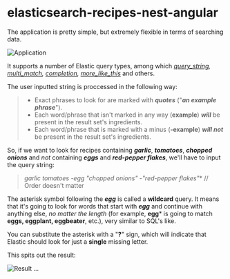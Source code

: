 # elasticsearch-recipes-nest-angular
The application is pretty simple, but extremely flexible in terms of searching data.

![Application](http://i66.tinypic.com/4l4z7k)

It supports a number of Elastic query types, among which *[query_string](https://www.elastic.co/guide/en/elasticsearch/reference/current/query-dsl-query-string-query.html), [multi_match](https://www.elastic.co/guide/en/elasticsearch/reference/current/query-dsl-multi-match-query.html), [completion](https://www.elastic.co/guide/en/elasticsearch/reference/current/search-suggesters-completion.html), [more_like_this](https://www.elastic.co/guide/en/elasticsearch/reference/current/query-dsl-mlt-query.html)* and others.

The user inputted string is proccessed in the following way:
> * Exact phrases to look for are marked with ***quotes*** ("***an example phrase***").
> * Each word/phrase that isn't marked in any way (**example**) ***will*** be present in the result set's ingredients.
> * Each word/phrase that is marked with a minus (**-example**) ***will not*** be present in the result set's ingredients.

So, if we want to look for recipes containing ***garlic***, ***tomatoes***, ***chopped onions*** and *not* containing ***eggs*** and ***red-pepper flakes***, we'll have to input the query string:

> **garlic tomatoes -egg* "chopped onions" -"red-pepper flakes"** // Order doesn't matter

The asterisk symbol following the ***egg*** is called a **wildcard** query. It means that it's going to look for words that start with ***egg*** and continue with anything else, *no matter the length* (for example, **egg*** is going to match **eggs, eggplant, eggbeater**, etc.), very similar to SQL's like.

You can substitute the asterisk with a "**?**" sign, which will indicate that Elastic should look for just a **single** missing letter.

This spits out the result:

![Result](http://i67.tinypic.com/zss2td.png)
...
